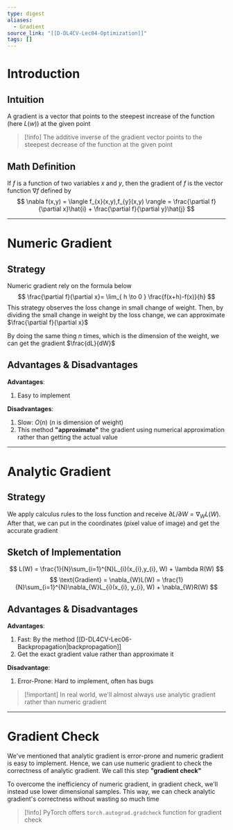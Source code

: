 ```yaml
---
type: digest
aliases:
  - Gradient
source_link: "[[D-DL4CV-Lec04-Optimization]]"
tags: []
---
```

# Introduction
## Intuition

A gradient is a vector that points to the steepest increase of the function (here $L(w)$) at the given point

> [!info] The additive inverse of the gradient vector points to the steepest decrease of the function at the given point
## Math Definition

If $f$ is a function of two variables $x$ and $y$, then the gradient of $f$ is the vector function $\nabla f$ defined by
$$
\nabla f(x,y) = \langle f_{x}(x,y),f_{y}(x,y) \rangle = \frac{\partial f}{\partial x}\hat{i} + \frac{\partial f}{\partial y}\hat{j}
$$

---
# Numeric Gradient
## Strategy

Numeric gradient rely on the formula below
$$
\frac{\partial f}{\partial x}= \lim_{ h \to 0 } \frac{f(x+h)-f(x)}{h}
$$
This strategy observes the loss change in small change of weight. Then, by dividing the small change in weight by the loss change, we can approximate $\frac{\partial f}{\partial x}$

By doing the same thing $n$ times, which is the dimension of the weight, we can get the gradient $\frac{dL}{dW}$

## Advantages & Disadvantages

**Advantages**:
1. Easy to implement

**Disadvantages**:
1. Slow: $O(n)$ ($n$ is dimension of weight)
2. This method **"approximate"** the gradient using numerical approximation rather than getting the actual value

---
# Analytic Gradient
## Strategy

We apply calculus rules to the loss function and receive $\partial L / \partial W = \nabla_{W}L(W)$. After that, we can put in the coordinates (pixel value of image) and get the accurate gradient

## Sketch of Implementation
$$
L(W) = \frac{1}{N}\sum_{i=1}^{N}L_{i}(x_{i},y_{i}, W) + \lambda R(W)
$$
$$
\text{Gradient} = \nabla_{W}L(W) = \frac{1}{N}\sum_{i=1}^{N}\nabla_{W}L_{i}(x_{i}, y_{i}, W) + \nabla_{W}R(W)
$$

## Advantages & Disadvantages

**Advantages**:
1. Fast: By the method [[D-DL4CV-Lec06-Backpropagation|backpropagation]]
2. Get the exact gradient value rather than approximate it

**Disadvantage**:
1. Error-Prone: Hard to implement, often has bugs

> [!important] In real world, we'll almost always use analytic gradient rather than numeric gradient

---
# Gradient Check

We've mentioned that analytic gradient is error-prone and numeric gradient is easy to implement. Hence, we can use numeric gradient to check the correctness of analytic gradient. We call this step **"gradient check"**

To overcome the inefficiency of numeric gradient, in gradient check, we'll instead use lower dimensional samples. This way, we can check analytic gradient's correctness without wasting so much time

> [!info] PyTorch offers `torch.autograd.gradcheck` function for gradient check
